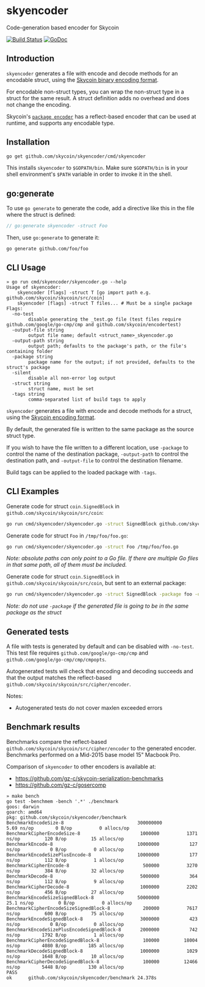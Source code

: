 # skyencoder
Code-generation based encoder for Skycoin

[![Build Status](https://travis-ci.com/skycoin/skyencoder.svg?branch=master)](https://travis-ci.com/skycoin/skyencoder)
[![GoDoc](https://godoc.org/github.com/skycoin/skyencoder?status.svg)](https://godoc.org/github.com/skycoin/skyencoder)

## Introduction

`skyencoder` generates a file with encode and decode methods for an encodable struct, using the [Skycoin binary encoding format](https://github.com/skycoin/skycoin/wiki/Skycoin-Binary-Encoding-Format).

For encodable non-struct types, you can wrap the non-struct type in a struct for the same result. A struct definition adds no overhead and does not change the encoding.

Skycoin's [`package encoder`](https://godoc.org/github.com/skycoin/skycoin/src/cipher/encoder) has a reflect-based encoder that can be used at runtime,
and supports any encodable type.

## Installation

```sh
go get github.com/skycoin/skyencoder/cmd/skyencoder
```

This installs `skyencoder` to `$GOPATH/bin`.  Make sure `$GOPATH/bin` is in
your shell environment's `$PATH` variable in order to invoke it in the shell.

## go:generate

To use `go generate` to generate the code, add a directive like this in the file where the struct is defined:

```go
// go:generate skyencoder -struct Foo
```

Then, use `go:generate` to generate it:

```sh
go generate github.com/foo/foo
```

## CLI Usage

```
» go run cmd/skyencoder/skyencoder.go --help
Usage of skyencoder:
	skyencoder [flags] -struct T [go import path e.g. github.com/skycoin/skycoin/src/coin]
	skyencoder [flags] -struct T files... # Must be a single package
Flags:
  -no-test
    	disable generating the _test.go file (test files require github.com/google/go-cmp/cmp and github.com/skycoin/encodertest)
  -output-file string
    	output file name; default <struct_name>_skyencoder.go
  -output-path string
    	output path; defaults to the package's path, or the file's containing folder
  -package string
    	package name for the output; if not provided, defaults to the struct's package
  -silent
    	disable all non-error log output
  -struct string
    	struct name, must be set
  -tags string
    	comma-separated list of build tags to apply
```

`skyencoder` generates a file with encode and decode methods for a struct, using the [Skycoin encoding format](github.com/skycoin/skycoin/wiki/encoder).

By default, the generated file is written to the same package as the source struct type.

If you wish to have the file written to a different location, use `-package` to control the name of the destination package,
`-output-path` to control the destination path, and `-output-file` to control the destination filename.

Build tags can be applied to the loaded package with `-tags`.

## CLI Examples

Generate code for struct `coin.SignedBlock` in `github.com/skycoin/skycoin/src/coin`:

```sh
go run cmd/skyencoder/skyencoder.go -struct SignedBlock github.com/skycoin/skycoin/src/coin
```

Generate code for struct `Foo` in `/tmp/foo/foo.go`:

```sh
go run cmd/skyencoder/skyencoder.go -struct Foo /tmp/foo/foo.go
```

*Note: absolute paths can only point to a Go file. If there are multiple Go files in that same path, all of them must be included.*

Generate code for struct `coin.SignedBlock` in `github.com/skycoin/skycoin/src/coin`, but sent to an external package:

```sh
go run cmd/skyencoder/skyencoder.go -struct SignedBlock -package foo -output-path /tmp/foo github.com/skycoin/skycoin/src/coin
```

*Note: do not use `-package` if the generated file is going to be in the same package as the struct*

## Generated tests

A file with tests is generated by default and can be disabled with `-no-test`.
This test file requires `github.com/google/go-cmp/cmp` and `github.com/google/go-cmp/cmp/cmpopts`.

Autogenerated tests will check that encoding and decoding succeeds and that the output matches the reflect-based `github.com/skycoin/skycoin/src/cipher/encoder`.

Notes:

* Autogenerated tests do not cover maxlen exceeded errors

## Benchmark results

Benchmarks compare the reflect-based `github.com/skycoin/skycoin/src/cipher/encoder` to the generated encoder.
Benchmarks performed on a Mid-2015 base model 15" Macbook Pro.

Comparison of `skyencoder` to other encoders is available at:

* https://github.com/gz-c/skycoin-serialization-benchmarks
* https://github.com/gz-c/gosercomp

```
» make bench
go test -benchmem -bench '.*' ./benchmark
goos: darwin
goarch: amd64
pkg: github.com/skycoin/skyencoder/benchmark
BenchmarkEncodeSize-8                        	300000000	         5.69 ns/op	       0 B/op	       0 allocs/op
BenchmarkCipherEncodeSize-8                  	 1000000	      1371 ns/op	     120 B/op	      15 allocs/op
BenchmarkEncode-8                            	10000000	       127 ns/op	       0 B/op	       0 allocs/op
BenchmarkEncodeSizePlusEncode-8              	10000000	       177 ns/op	     112 B/op	       1 allocs/op
BenchmarkCipherEncode-8                      	  500000	      3270 ns/op	     384 B/op	      32 allocs/op
BenchmarkDecode-8                            	 5000000	       364 ns/op	     112 B/op	       9 allocs/op
BenchmarkCipherDecode-8                      	 1000000	      2202 ns/op	     456 B/op	      27 allocs/op
BenchmarkEncodeSizeSignedBlock-8             	50000000	        25.1 ns/op	       0 B/op	       0 allocs/op
BenchmarkCipherEncodeSizeSignedBlock-8       	  200000	      7617 ns/op	     600 B/op	      75 allocs/op
BenchmarkEncodeSignedBlock-8                 	 3000000	       423 ns/op	       0 B/op	       0 allocs/op
BenchmarkEncodeSizePlusEncodeSignedBlock-8   	 2000000	       742 ns/op	    1792 B/op	       1 allocs/op
BenchmarkCipherEncodeSignedBlock-8           	  100000	     18004 ns/op	    4080 B/op	     185 allocs/op
BenchmarkDecodeSignedBlock-8                 	 1000000	      1029 ns/op	    1648 B/op	      10 allocs/op
BenchmarkCipherDecodeSignedBlock-8           	  100000	     12466 ns/op	    5448 B/op	     130 allocs/op
PASS
ok  	github.com/skycoin/skyencoder/benchmark	24.378s
```
